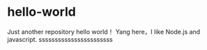 # hello-world
Just another repository
hello world！
Yang here，I like Node.js and javascript.
sssssssssssssssssssssss